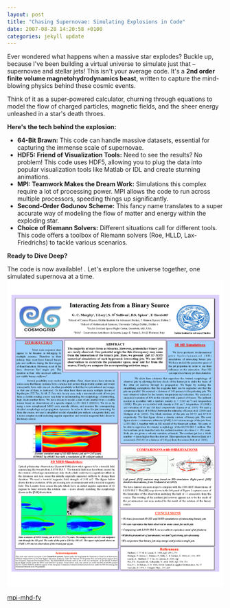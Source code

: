 ```yaml
---
layout: post
title: "Chasing Supernovae: Simulating Explosions in Code"
date: 2007-08-28 14:20:58 +0100
categories: jekyll update
---
```


Ever wondered what happens when a massive star explodes? Buckle up, because I've been building a virtual universe to simulate just that – supernovae and stellar jets! This isn't your average code. It's a **2nd order finite volume magnetohydrodynamics beast**, written to capture the mind-blowing physics behind these cosmic events.

Think of it as a super-powered calculator, churning through equations to model the flow of charged particles, magnetic fields, and the sheer energy unleashed in a star's death throes.

**Here's the tech behind the explosion:**

- **64-Bit Brawn:** This code can handle massive datasets, essential for capturing the immense scale of supernovae.
- **HDF5: Friend of Visualization Tools:** Need to see the results? No problem! This code uses HDF5, allowing you to plug the data into popular visualization tools like Matlab or IDL and create stunning animations.
- **MPI: Teamwork Makes the Dream Work:** Simulations this complex require a lot of processing power. MPI allows the code to run across multiple processors, speeding things up significantly.
- **Second-Order Godunov Scheme:** This fancy name translates to a super accurate way of modeling the flow of matter and energy within the exploding star.
- **Choice of Riemann Solvers:** Different situations call for different tools. This code offers a toolbox of Riemann solvers (Roe, HLLD, Lax-Friedrichs) to tackle various scenarios.

**Ready to Dive Deep?**

The code is now available! . Let's explore the universe together, one simulated supernova at a time.
![jets](/images/jets.png "Jets")

[mpi-mhd-fv](https://github.com/garethcmurphy/mpi-mhd-fv)
